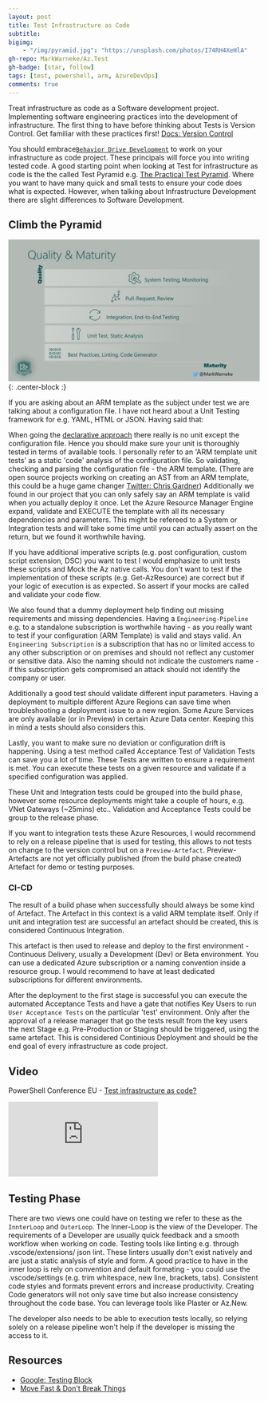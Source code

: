 ```yaml
---
layout: post
title: Test Infrastructure as Code
subtitle: 
bigimg: 
    - "/img/pyramid.jpg": "https://unsplash.com/photos/I74RH4XeHlA"
gh-repo: MarkWarneke/Az.Test
gh-badge: [star, follow]
tags: [test, powershell, arm, AzureDevOps]
comments: true
---
```


Treat infrastructure as code as a Software development project. Implementing software engineering practices into the development of infrastructure.
The first thing to have before thinking about Tests is Version Control. Get familiar with these practices first! [Docs: Version Control](https://docs.microsoft.com/en-us/visualstudio/version-control/?view=vs-2019)

You should embrace[`Behavior Drive Development`](https://en.wikipedia.org/wiki/Behavior-driven_development) to work on your infrastructure as code project.
These principals will force you into writing tested code. A good starting point when looking at Test for infrastructure as code is the the called Test Pyramid e.g. [The Practical Test Pyramid](https://martinfowler.com/articles/practical-test-pyramid.html).
Where you want to have many quick and small tests to ensure your code does what is expected.
However, when talking about Infrastructure Development there are slight differences to Software Development.

## Climb the Pyramid

![Test Pyramid](./img/test-iac/psconfeu19_test_iac.jpg){: .center-block :}

If you are asking about an ARM template as the subject under test we are talking about a configuration file. I have not heard about a Unit Testing framework for e.g. YAML, HTML or JSON. Having said that:

When going the [declarative approach](http://markwarneke.me/Cloud-Automation-101/Article/01_Cloud_Automation_Theory.html#approach) there really is no unit except the configuration file. 
Hence you should make sure your unit is thoroughly tested in terms of available tools. 
I personally refer to an 'ARM template unit tests' as a static 'code' analysis of the configuration file. 
So validating, checking and parsing the configuration file - the ARM template. (There are open source projects working on creating an AST from an ARM template, this could be a huge game changer [Twitter: Chris Gardner](https://twitter.com/HalbaradKenafin/status/1158411375481434113?s=20))
Additionally we found in our project that you can only safely say  an ARM template is valid when you actually deploy it once. 
Let the Azure Resource Manager Engine expand, validate and EXECUTE the template with all its necessary dependencies and parameters. 
This might be refereed to a System or Integration tests and will take some time until you can actually assert on the return, but we found it worthwhile having.

If you have additional imperative scripts (e.g. post configuration, custom script extension, DSC) you want to test I would emphasize to unit tests these scripts and Mock the Az native calls.
You don't want to test if the implementation of these scripts (e.g. Get-AzResource) are correct but if your logic of execution is as expected. So assert if your mocks are called and validate your code flow.

We also found that a dummy deployment help finding out missing requirements and missing dependencies.
Having a `Engineering-Pipeline` e.g. to a standalone subscription is worthwhile having - as you really want to test if your configuration (ARM Template) is valid and stays valid.
An `Engineering Subscription` is a subscription that has no or limited access to any other subscription or on premises and should not reflect any customer or sensitive data.
Also the naming should not indicate the customers name - if this subscription gets compromised an attack should not identify the company or user.

Additionally a good test should validate different input parameters.
Having a deployment to multiple different Azure Regions can save time when troubleshooting a deployment issue to a new region.
Some Azure Services are only available (or in Preview) in certain Azure Data center.
Keeping this in mind a tests should also considers this.

Lastly, you want to make sure no deviation or configuration drift is happening.
Using a test method called Acceptance Test of Validation Tests can save you a lot of time. 
These Tests are written to ensure a requirement is met. You can execute these tests on a given resource and validate if a specified configuration was applied.

These Unit and Integration tests could be grouped into the build phase, however some resource deployments might take a couple of hours, e.g. VNet Gateways (~25mins) etc.. 
Validation and Acceptance Tests could be group to the release phase. 

If you want to integration tests these Azure Resources, I would recommend to rely on a release pipeline that is used for testing, this allows to not tests on change to the version control but on a `Preview-Artefact`.
Preview-Artefacts are not yet officially published (from the build phase created) Artefact for demo or testing purposes.

### CI-CD
 
The result of a build phase when successfully should always be some kind of Artefact.
The Artefact in this context is a valid ARM template itself.
Only if unit and integration test are successful an artefact should be created, this is considered Continuous Integration.

This artefact is then used to release and deploy to the first environment - Continuous Delivery, usually a Development (Dev) or Beta environment.
You can use a dedicated Azure subscription or a naming convention inside a resource group.
I would recommend to have at least dedicated subscriptions for different environments.

After the deployment to the first stage is successful you can execute the automated Acceptance Tests and have a gate that notifies Key Users to run `User Acceptance Tests` on the particular 'test' environment. 
Only after the approval of a release manager that go the tests result from the key users the next Stage e.g. Pre-Production or Staging should be triggered, using the same artefact. This is considered Continious Deployment and should be the end goal of every infrastructure as code project.

## Video

PowerShell Conference EU - [Test infrastructure as code?](https://www.youtube.com/watch?v=k33Nini-Dc8)

<iframe  src="https://www.youtube.com/embed/k33Nini-Dc8" frameborder="0" allow="accelerometer; autoplay; encrypted-media; gyroscope; picture-in-picture" allowfullscreen></iframe>


## Testing Phase

There are two views one could have on testing we refer to these as the `InnterLoop` and `OuterLoop`.
The Inner-Loop is the view of the Developer. 
The requirements of a Developer are usually quick feedback and a smooth workflow when working on code.
Testing tools like linting e.g. through .vscode/extensions/ json lint.
These linters usually don't exist natively and are just a static analysis of style and form. 
A good practice to have in the inner loop is rely on convention and default formating - you could use the .vscode/settings (e.g. trim whitespace, new line, brackets, tabs).
Consistent code styles and formats prevent errors and increase productivity.
Creating Code generators will not only save time but also increase consistency throughout the code base.
You can leverage tools like Plaster or Az.New.

The developer also needs to be able to execution tests locally, so relying solely on a release pipeline won't help if the developer is missing the access to it.

## Resources

- [Google: Testing Block](https://testing.googleblog.com/2015/04/just-say-no-to-more-end-to-end-tests.html)
- [Move Fast & Don't Break Things
](https://docs.google.com/presentation/d/15gNk21rjer3xo-b1ZqyQVGebOp_aPvHU3YH7YnOMxtE/edit#slide=id.g437663ce1_53_98)